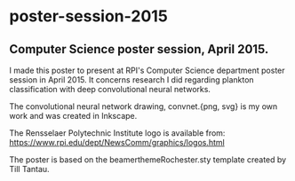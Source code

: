 # poster-session-2015
## Computer Science poster session, April 2015.
I made this poster to present at RPI's Computer Science department poster session in April 2015.  It concerns research I did regarding plankton classification with deep convolutional neural networks.  

The convolutional neural network drawing, convnet.{png, svg} is my own work and was created in Inkscape.

The Rensselaer Polytechnic Institute logo is available from:
https://www.rpi.edu/dept/NewsComm/graphics/logos.html

The poster is based on the beamerthemeRochester.sty template created by Till Tantau.
